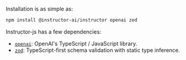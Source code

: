 Installation is as simple as:

```bash
npm install @instructor-ai/instructor openai zod
```

Instructor-js has a few dependencies:

- [`openai`](https://www.npmjs.com/package/openai): OpenAI's  TypeScript / JavaScript library.
- [`zod`](https://www.npmjs.com/package/zod): TypeScript-first schema validation with static type inference.

